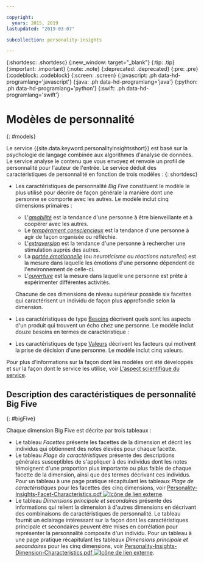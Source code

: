 ```yaml
---

copyright:
  years: 2015, 2019
lastupdated: "2019-03-07"

subcollection: personality-insights

---
```


{:shortdesc: .shortdesc}
{:new_window: target="_blank"}
{:tip: .tip}
{:important: .important}
{:note: .note}
{:deprecated: .deprecated}
{:pre: .pre}
{:codeblock: .codeblock}
{:screen: .screen}
{:javascript: .ph data-hd-programlang='javascript'}
{:java: .ph data-hd-programlang='java'}
{:python: .ph data-hd-programlang='python'}
{:swift: .ph data-hd-programlang='swift'}

# Modèles de personnalité
{: #models}

Le service {{site.data.keyword.personalityinsightsshort}} est basé sur la psychologie de langage combinée aux algorithmes d'analyse de données. Le service analyse le contenu que vous envoyez et renvoie un profil de personnalité pour l'auteur de l'entrée. Le service déduit des caractéristiques de personnalité en fonction de trois modèles :
{: shortdesc}

-   Les caractéristiques de personnalité *Big Five* constituent
le modèle le plus utilisé pour décrire de façon générale la manière dont une
personne se comporte avec les autres. Le modèle inclut cinq dimensions primaires :
    -   L'[*amabilité*](/docs/services/personality-insights?topic=personality-insights-agreeableness) est la tendance d'une personne à être
bienveillante et à coopérer avec les autres.
    -   Le [*tempérament consciencieux*](/docs/services/personality-insights?topic=personality-insights-conscientiousness) est la tendance
d'une personne à agir de façon organisée ou réfléchie.
    -   L'[*extraversion*](/docs/services/personality-insights?topic=personality-insights-extraversion) est la tendance d'une personne à
rechercher une stimulation auprès des autres.
    -   La [*portée émotionnelle*](/docs/services/personality-insights?topic=personality-insights-emotionalRange) (ou *neuroticisme* ou
*réactions naturelles*) est la mesure dans laquelle les émotions d'une personne dépendent de l'environnement de celle-ci.
    -   L'[*ouverture*](/docs/services/personality-insights?topic=personality-insights-openness) est la mesure dans laquelle une
personne est prête à expérimenter différentes activités.

    Chacune de ces dimensions de niveau supérieur possède six facettes qui
caractérisent un individu de façon plus approfondie selon la dimension.
-   Les caractéristiques de type [Besoins](/docs/services/personality-insights?topic=personality-insights-needs) décrivent quels sont
les aspects d'un
produit qui trouvent un écho chez une personne. Le modèle inclut douze besoins en termes de caractéristique :
-   Les caractéristiques de type [Valeurs](/docs/services/personality-insights?topic=personality-insights-values) décrivent les facteurs qui motivent la prise de décision d'une personne. Le modèle inclut cinq valeurs.

Pour plus d'informations sur la façon dont les modèles ont été développés et sur la façon dont le service les utilise, voir [L'aspect scientifique du service](/docs/services/personality-insights?topic=personality-insights-science).

## Description des caractéristiques de personnalité Big Five
{: #bigFive}

Chaque dimension Big Five est décrite par trois tableaux :

-   Le tableau *Facettes* présente les facettes de la dimension et décrit les individus qui obtiennent des notes élevées pour chaque facette. 
-   Le tableau *Plage de caractéristiques* présente des descriptions générales susceptibles de s'appliquer à des individus dont les notes témoignent d'une proportion plus importante ou plus faible de chaque facette de la dimension, ainsi que des termes décrivant ces individus. Pour un tableau à une page pratique récapitulant les tableaux *Plage de caractéristiques* pour les facettes des cinq dimensions, voir <a target="_blank" href="https://watson-developer-cloud.github.io/doc-tutorial-downloads/personality-insights/Personality-Insights-Facet-Characteristics.pdf" download="Personality-Insights-Facet-Characteristics.pdf">Personality-Insights-Facet-Characteristics.pdf <img src="../../icons/launch-glyph.svg" alt="Icône de lien externe" title="Icône de lien externe"></a>.
-   Le tableau *Dimensions principale et secondaires* présente des informations qui relient la dimension à d'autres dimensions en décrivant des combinaisons de caractéristiques de personnalité. Le tableau fournit un éclairage intéressant sur la façon dont les caractéristiques principale et secondaires peuvent être mises en corrélation pour représenter la personnalité composite d'un individu. Pour un tableau à une page pratique récapitulant les tableaux *Dimensions principale et secondaires* pour les cinq dimensions, voir <a target="_blank" href="https://watson-developer-cloud.github.io/doc-tutorial-downloads/personality-insights/Personality-Insights-Dimension-Characteristics.pdf" download="Personality-Insights-Dimension-Characteristics.pdf">Personality-Insights-Dimension-Characteristics.pdf <img src="../../icons/launch-glyph.svg" alt="Icône de lien externe" title="Icône de lien externe"></a>.
